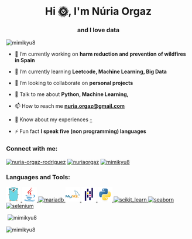 <h1 align="center">Hi 🌞, I'm Núria Orgaz</h1>
<h3 align="center">and I love data</h3>

<p align="left"> <img src="https://komarev.com/ghpvc/?username=mimikyu8&label=Profile%20views&color=6c91e1&style=flat" alt="mimikyu8" /> </p>

- 🔭 I’m currently working on **harm reduction and prevention of wildfires in Spain**

- 🌱 I’m currently learning **Leetcode, Machine Learning, Big Data**

- 👯 I’m looking to collaborate on **personal projects**

- 💬 Talk to me about **Python, Machine Learning,**

- 📫 How to reach me **nuria.orgaz@gmail.com**

- 📄 Know about my experiences [-](-)

- ⚡ Fun fact **I speak five (non programming) languages**

<h3 align="left">Connect with me:</h3>
<p align="left">
<a href="https://linkedin.com/in/nuria-orgaz-rodriguez" target="blank"><img align="center" src="https://raw.githubusercontent.com/rahuldkjain/github-profile-readme-generator/master/src/images/icons/Social/linked-in-alt.svg" alt="nuria-orgaz-rodriguez" height="30" width="40" /></a>
<a href="https://kaggle.com/nuriaorgaz" target="blank"><img align="center" src="https://raw.githubusercontent.com/rahuldkjain/github-profile-readme-generator/master/src/images/icons/Social/kaggle.svg" alt="nuriaorgaz" height="30" width="40" /></a>
<a href="https://www.leetcode.com/mimikyu8" target="blank"><img align="center" src="https://raw.githubusercontent.com/rahuldkjain/github-profile-readme-generator/master/src/images/icons/Social/leet-code.svg" alt="mimikyu8" height="30" width="40" /></a>
</p>

<h3 align="left">Languages and Tools:</h3>
<p align="left"> <a href="https://golang.org" target="_blank" rel="noreferrer"> <img src="https://raw.githubusercontent.com/devicons/devicon/master/icons/go/go-original.svg" alt="go" width="40" height="40"/> </a> <a href="https://www.java.com" target="_blank" rel="noreferrer"> <img src="https://raw.githubusercontent.com/devicons/devicon/master/icons/java/java-original.svg" alt="java" width="40" height="40"/> </a> <a href="https://mariadb.org/" target="_blank" rel="noreferrer"> <img src="https://www.vectorlogo.zone/logos/mariadb/mariadb-icon.svg" alt="mariadb" width="40" height="40"/> </a> <a href="https://www.mysql.com/" target="_blank" rel="noreferrer"> <img src="https://raw.githubusercontent.com/devicons/devicon/master/icons/mysql/mysql-original-wordmark.svg" alt="mysql" width="40" height="40"/> </a> <a href="https://pandas.pydata.org/" target="_blank" rel="noreferrer"> <img src="https://raw.githubusercontent.com/devicons/devicon/2ae2a900d2f041da66e950e4d48052658d850630/icons/pandas/pandas-original.svg" alt="pandas" width="40" height="40"/> </a> <a href="https://www.python.org" target="_blank" rel="noreferrer"> <img src="https://raw.githubusercontent.com/devicons/devicon/master/icons/python/python-original.svg" alt="python" width="40" height="40"/> </a> <a href="https://scikit-learn.org/" target="_blank" rel="noreferrer"> <img src="https://upload.wikimedia.org/wikipedia/commons/0/05/Scikit_learn_logo_small.svg" alt="scikit_learn" width="40" height="40"/> </a> <a href="https://seaborn.pydata.org/" target="_blank" rel="noreferrer"> <img src="https://seaborn.pydata.org/_images/logo-mark-lightbg.svg" alt="seaborn" width="40" height="40"/> </a> <a href="https://www.selenium.dev" target="_blank" rel="noreferrer"> <img src="https://raw.githubusercontent.com/detain/svg-logos/780f25886640cef088af994181646db2f6b1a3f8/svg/selenium-logo.svg" alt="selenium" width="40" height="40"/> </a> </p>

<p>&nbsp;<img align="center" src="https://github-readme-stats.vercel.app/api?username=mimikyu8&show_icons=true&locale=en" alt="mimikyu8" /></p>

<p><img align="center" src="https://github-readme-streak-stats.herokuapp.com/?user=mimikyu8&" alt="mimikyu8" /></p>
